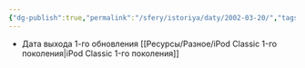 ```yaml
---
{"dg-publish":true,"permalink":"/sfery/istoriya/daty/2002-03-20/","tags":["История"]}
---
```


- Дата выхода 1-го обновления [[Ресурсы/Разное/iPod Classic 1-го поколения\|iPod Classic 1-го поколения]] 